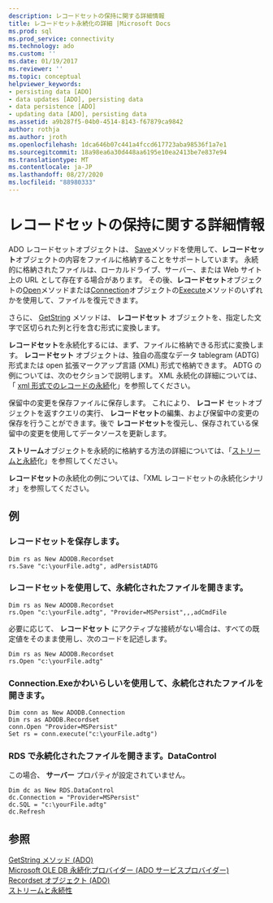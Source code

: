 ```yaml
---
description: レコードセットの保持に関する詳細情報
title: レコードセット永続化の詳細 |Microsoft Docs
ms.prod: sql
ms.prod_service: connectivity
ms.technology: ado
ms.custom: ''
ms.date: 01/19/2017
ms.reviewer: ''
ms.topic: conceptual
helpviewer_keywords:
- persisting data [ADO]
- data updates [ADO], persisting data
- data persistence [ADO]
- updating data [ADO], persisting data
ms.assetid: a9b287f5-04b0-4514-8143-f67879ca9842
author: rothja
ms.author: jroth
ms.openlocfilehash: 1dca646b07c441a4fccd617723aba98536f1a7e1
ms.sourcegitcommit: 18a98ea6a30d448aa6195e10ea2413be7e837e94
ms.translationtype: MT
ms.contentlocale: ja-JP
ms.lasthandoff: 08/27/2020
ms.locfileid: "88980333"
---
```

# <a name="more-about-recordset-persistence"></a>レコードセットの保持に関する詳細情報
ADO レコードセットオブジェクトは、 [Save](../../reference/ado-api/save-method.md)メソッドを使用して、**レコードセット**オブジェクトの内容をファイルに格納することをサポートしています。 永続的に格納されたファイルは、ローカルドライブ、サーバー、または Web サイト上の URL として存在する場合があります。 その後、**レコードセット**オブジェクトの[Open](../../reference/ado-api/open-method-ado-recordset.md)メソッドまたは[Connection](../../reference/ado-api/connection-object-ado.md)オブジェクトの[Execute](../../reference/ado-api/execute-method-ado-connection.md)メソッドのいずれかを使用して、ファイルを復元できます。  
  
 さらに、 [GetString](../../reference/ado-api/getstring-method-ado.md) メソッドは、 **レコードセット** オブジェクトを、指定した文字で区切られた列と行を含む形式に変換します。  
  
 **レコードセット**を永続化するには、まず、ファイルに格納できる形式に変換します。 **レコードセット** オブジェクトは、独自の高度なデータ tablegram (ADTG) 形式または open 拡張マークアップ言語 (XML) 形式で格納できます。 ADTG の例については、次のセクションで説明します。 XML 永続化の詳細については、「 [xml 形式でのレコードの永続](./persisting-records-in-xml-format.md)化」を参照してください。  
  
 保留中の変更を保存ファイルに保存します。 これにより、 **レコード** セットオブジェクトを返すクエリの実行、 **レコードセット**の編集、および保留中の変更の保存を行うことができます。後で **レコードセット**を復元し、保存されている保留中の変更を使用してデータソースを更新します。  
  
 **ストリーム**オブジェクトを永続的に格納する方法の詳細については、「[ストリームと永続](./streams-and-persistence.md)化」を参照してください。  
  
 **レコードセット**の永続化の例については、「XML レコードセットの永続化シナリオ」を参照してください。  
  
## <a name="example"></a>例  
  
### <a name="save-a-recordset"></a>レコードセットを保存します。  
  
```  
Dim rs as New ADODB.Recordset  
rs.Save "c:\yourFile.adtg", adPersistADTG  
```  
  
### <a name="open-a-persisted-file-with-recordsetopen"></a>レコードセットを使用して、永続化されたファイルを開きます。  
  
```  
Dim rs as New ADODB.Recordset  
rs.Open "c:\yourFile.adtg", "Provider=MSPersist",,,adCmdFile  
```  
  
 必要に応じて、 **レコードセット** にアクティブな接続がない場合は、すべての既定値をそのまま使用し、次のコードを記述します。  
  
```  
Dim rs as New ADODB.Recordset  
rs.Open "c:\yourFile.adtg"  
```  
  
### <a name="open-a-persisted-file-with-connectionexecute"></a>Connection.Exeかわいらしいを使用して、永続化されたファイルを開きます。  
  
```  
Dim conn as New ADODB.Connection  
Dim rs as ADODB.Recordset  
conn.Open "Provider=MSPersist"  
Set rs = conn.execute("c:\yourFile.adtg")  
```  
  
### <a name="open-a-persisted-file-with-rdsdatacontrol"></a>RDS で永続化されたファイルを開きます。DataControl  
 この場合、 **サーバー** プロパティが設定されていません。  
  
```  
Dim dc as New RDS.DataControl  
dc.Connection = "Provider=MSPersist"  
dc.SQL = "c:\yourFile.adtg"  
dc.Refresh  
```  
  
## <a name="see-also"></a>参照  
 [GetString メソッド (ADO)](../../reference/ado-api/getstring-method-ado.md)   
 [Microsoft OLE DB 永続化プロバイダー (ADO サービスプロバイダー)](../appendixes/microsoft-ole-db-persistence-provider-ado-service-provider.md)   
 [Recordset オブジェクト (ADO)](../../reference/ado-api/recordset-object-ado.md)   
 [ストリームと永続性](./streams-and-persistence.md)